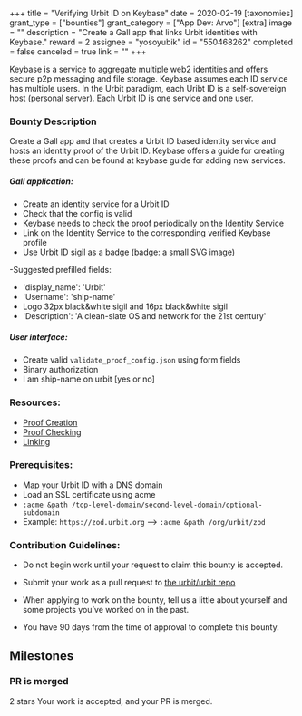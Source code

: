 +++
title = "Verifying Urbit ID on Keybase"
date = 2020-02-19
[taxonomies]
grant_type = ["bounties"]
grant_category = ["App Dev: Arvo"]
[extra]
image = ""
description = "Create a Gall app that links Urbit identities with Keybase."
reward = 2
assignee = "yosoyubik"
id = "550468262"
completed = false
canceled = true
link = ""
+++

Keybase is a service to aggregate multiple web2 identities and offers secure p2p messaging and file storage. Keybase assumes each ID service has multiple users. 
In the Urbit paradigm, each Uribt ID is a self-sovereign host (personal server). Each Urbit ID is one service and one user. 

### Bounty Description

Create a Gall app and that creates a Urbit ID based identity service and hosts an identity proof of the Urbit ID. Keybase offers a guide for creating these proofs and can be found at keybase guide for adding new services. 

##### Gall application:

- Create an identity service for a Urbit ID
 - Check that the config is valid
- Keybase needs to check the proof periodically on the Identity Service
- Link on the Identity Service to the corresponding verified Keybase profile
- Use Urbit ID sigil as a badge (badge: a small SVG image)

-Suggested prefilled fields:
- 'display_name': 'Urbit'
- 'Username': 'ship-name'
- Logo 32px black&white sigil and 16px black&white sigil
- 'Description': 'A clean-slate OS and network for the 21st century'

##### User interface:
- Create valid `validate_proof_config.json` using form fields
- Binary authorization
 - I am ship-name on urbit [yes or no]

### Resources:
- [Proof Creation](https://keybase.io/docs/proof_integration_guide#2-2-proof-creation)
- [Proof Checking](https://keybase.io/docs/proof_integration_guide#2-3-proof-checking)
- [Linking](https://keybase.io/docs/proof_integration_guide#3-linking-user-profiles)


### Prerequisites:
- Map your Urbit ID with a DNS domain
- Load an SSL certificate using acme
 - `:acme &path /top-level-domain/second-level-domain/optional-subdomain`
 - Example:  `https://zod.urbit.org` --> `:acme &path /org/urbit/zod`

### Contribution Guidelines:

- Do not begin work until your request to claim this bounty is accepted.

- Submit your work as a pull request to [the urbit/urbit repo](https://github.com/urbit/urbit/pulls)

- When applying to work on the bounty, tell us a little about yourself and some projects you’ve worked on in the past.

- You have 90 days from the time of approval to complete this bounty.



## Milestones


### PR is merged
2 stars
Your work is accepted, and your PR is merged.

    
